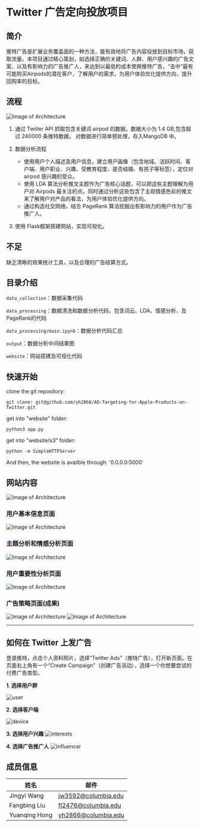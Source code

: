 # Twitter 广告定向投放项目

## 简介
推特广告是扩展业务覆盖面的一种方法，能有效地将广告内容投放到目标市场，获取流量。本项目通过精心策划，如选择正确的关键词、人群、用户感兴趣的广告文案、以及有影响力的广告推广人，来达到以最低的成本使用推特广告，“击中”最有可能购买Airpods的潜在客户，了解用户的需求，为用户体验优化提供方向，提升回购率的目标。


## 流程
![Image of Architecture](https://github.com/yh2866/AD-Targeting-for-Apple-Products-on-Twitter/blob/master/website/img/diagram2.png)

1. 通过 Twiiter API 抓取包含关键词 airpod 的数据。数据大小为 1.4 GB,包含超过 240000 条推特数据。 对数据进行简单预处理，存入MangoDB 中。
2. 数据分析流程

   * 使用用户个人描述及用户信息，建立用户画像（包含地域、活跃时间、客户端、用户职业、兴趣、受教育程度、是否结婚、有孩子等标签），定位对 airpod 感兴趣的受众。
   * 使用 LDA 算法分析推文主题作为广告核心话题，可以把这些主题理解为用户对 Airpods 最关注的点。同时通过分析这些包含了主观情感色彩的推文来了解用户对产品的看法，为用户体验优化提供方向。
   * 通过构造社交网络，结合 PageRank 算法挖掘出有影响力的用户作为广告推广人。
3. 使用 Flask框架搭建网站，实现可视化。
  

## 不足

缺乏清晰的效果统计工具，以及合理的广告结算方式。


## 目录介绍
```data_collection```：数据采集代码

```data_processing```：数据清洗和数据分析代码，包含词云、LDA、情感分析、及PageRank的代码

```data_processing/main.ipynb```：数据分析代码汇总

```output```：数据分析中间结果图

```website```：网站搭建及可视化代码



## 快速开始

clone the git repository: 

`git clone: git@github.com/yh2866/AD-Targeting-for-Apple-Products-on-Twitter.git`

get into "website" folder:

`python3 app.py`

get into "website/s3" folder:

`python -m SimpleHTTPServer`

And then, the website is availble through: '0.0.0.0:5000'


## 网站内容
![Image of Architecture](https://github.com/yh2866/AD-Targeting-for-Apple-Products-on-Twitter/blob/master/website/img/main.png)

### 用户基本信息页面
![Image of Architecture](https://github.com/yh2866/AD-Targeting-for-Apple-Products-on-Twitter/blob/master/website/img/geo.png)

### 主题分析和情感分析页面
![Image of Architecture](https://github.com/yh2866/AD-Targeting-for-Apple-Products-on-Twitter/blob/master/website/img/sen.png)

### 用户重要性分析页面
![Image of Architecture](https://github.com/yh2866/AD-Targeting-for-Apple-Products-on-Twitter/blob/master/website/img/influ.png)

### 广告策略页面(成果)
![Image of Architecture](https://github.com/yh2866/AD-Targeting-for-Apple-Products-on-Twitter/blob/master/website/img/ad-banner.png)
![Image of Architecture](https://github.com/yh2866/AD-Targeting-for-Apple-Products-on-Twitter/blob/master/website/img/ad-airpod.png)

<hr>



## 如何在 Twitter 上发广告
登录推特，点击个人资料照片，选择“Twitter Ads”（推特广告），打开新页面。在页面右上角有一个“Create Campaign”（创建广告活动），选择一个你想要尝试的付费广告类型。

**1. 选择用户群**

![user](./output/adstep1.png)

**2. 选择客户端**

![device](./output/adstep2.png)

**3. 选择用户兴趣**
![interests](./output/adstep3.png)

**4. 选择广告推广人**
![influencer](./output/adstep4.png)

## 成员信息

|     姓名           |          邮件        | 
|  -------------------   |   ------------------| 
| Jingyi Wang            | jw3592@columbia.edu |
| Fangbing Liu           | fl2476@columbia.edu    |
| Yuanqing Hong        |  yh2866@columbia.edu   |
